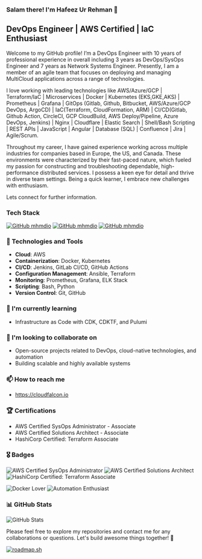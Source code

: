 
### Salam there! I'm Hafeez Ur Rehman 👋

## DevOps Engineer | AWS Certified | IaC Enthusiast

Welcome to my GitHub profile! I’m a DevOps Engineer with 10 years of professional experience in overall including 3 years as DevOps/SysOps Engineer and 7 years as Network Systems Engineer. Presently, I am a member of an agile team that focuses on deploying and managing MultiCloud applications across a range of technologies.

I love working with leading technologies like AWS/Azure/GCP | Terraform/IaC | Microservices | Docker | Kubernetes (EKS,GKE,AKS) | Prometheus | Grafana | GitOps (Gitlab, Github, Bitbucket, AWS/Azure/GCP DevOps, ArgoCD) | IaC(Terraform, CloudFormation, ARM) | CI/CD(Gitlab, Github Action, CircleCI, GCP CloudBuild, AWS Deploy/Pipeline, Azure DevOps, Jenkins) | Nginx | Cloudflare | Elastic Search | Shell/Bash Scripting | REST APIs | JavaScript | Angular | Database (SQL) | Confluence | Jira | Agile/Scrum.

Throughout my career, I have gained experience working across multiple industries for companies based in Europe, the US, and Canada. These environments were characterized by their fast-paced nature, which fueled my passion for constructing and troubleshooting dependable, high-performance distributed services. I possess a keen eye for detail and thrive in diverse team settings. Being a quick learner, I embrace new challenges with enthusiasm.

Lets connect for further information.

### Tech Stack
[![GitHub mhmdio](https://img.shields.io/badge/Amazon_AWS-FF9900?style=for-the-badge&logo=amazonaws&logoColor=white)](https://aws.amazon.com/)
[![GitHub mhmdio](https://img.shields.io/badge/Terraform-7B42BC?style=for-the-badge&logo=terraform&logoColor=white)](https://terraform.io)
[![GitHub mhmdio](https://img.shields.io/badge/Docker-2CA5E0?style=for-the-badge&logo=docker&logoColor=white)](https://docker.com/)

### 🔧 Technologies and Tools

- **Cloud**: AWS
- **Containerization**: Docker, Kubernetes
- **CI/CD**: Jenkins, GitLab CI/CD, GitHub Actions
- **Configuration Management**: Ansible, Terraform
- **Monitoring**: Prometheus, Grafana, ELK Stack
- **Scripting**: Bash, Python
- **Version Control**: Git, GitHub

### 🌱 I'm currently learning

- Infrastructure as Code with CDK, CDKTF, and Pulumi

### 👯 I'm looking to collaborate on

- Open-source projects related to DevOps, cloud-native technologies, and automation
- Building scalable and highly available systems

### 📫 How to reach me

- https://cloudfalcon.io

### 🏆 Certifications

- AWS Certified SysOps Administrator - Associate
- AWS Certified Solutions Architect - Associate
- HashiCorp Certified: Terraform Associate

### 🎖️ Badges

![AWS Certified SysOps Administrator](https://img.shields.io/badge/AWS%20Certified-SysOps%20Administrator-FF9900?style=for-the-badge)
![AWS Certified Solutions Architect](https://img.shields.io/badge/AWS%20Certified-Solutions%20Architect-FF9900?style=for-the-badge)
![HashiCorp Certified: Terraform Associate](https://img.shields.io/badge/HashiCorp%20Certified-Terraform%20Associate-486C8D?style=for-the-badge)

![Docker Lover](https://img.shields.io/badge/Docker-Lover-2496ED?style=for-the-badge)
![Automation Enthusiast](https://img.shields.io/badge/Automation-Enthusiast-00C7B7?style=for-the-badge)

### 📊 GitHub Stats

![GitHub Stats](https://github-readme-stats.vercel.app/api?username=mhmdio&show_icons=true&theme=radical)

Please feel free to explore my repositories and contact me for any collaborations or questions. Let's build awesome things together! 🚀

[![roadmap.sh](https://api.roadmap.sh/v1-badge/tall/645cbf295e197f85a2c3a804?variant=dark)](https://roadmap.sh)
